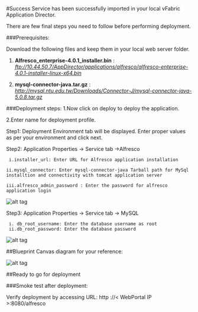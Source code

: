 #Success
Service has been successfully imported in your local vFabric Application Director. 

There are few final steps you need to follow before performing deployment.

###Prerequisites:

Download the following files and keep them in your local web server folder.  


1. **Alfresco_enterprise-4.0.1_installer.bin** : 
     *ftp://10.44.50.7/AppDirector/applications/alfresco/alfresco-enterprise-4.0.1-installer-linux-x64.bin*


2. **mysql-connector-java.tar.gz** : 
     *http://mysql.ntu.edu.tw/Downloads/Connector-J/mysql-connector-java-5.0.8.tar.gz*


###Deployment steps:
1.Now click on deploy to deploy the application.

2.Enter name for deployment profile.

Step1: Deployment Environment tab will be displayed. Enter proper values as per your environment and click next.


Step2: Application Properties -> Service tab ->Alfresco
	

     i.installer_url: Enter URL for Alfresco application installation 
	
    ii.mysql_connector: Enter mysql-connector-java Tarball path for MySql installtion and connectivity with tomcat application server 

    iii.alfresco_admin_password : Enter the password for alfresco application login
 
	
![alt tag](https://raw.github.com/vmware-applicationdirector/solutions-import-beta/appd-Clustere-Apache-Hadoop-50-blueprint/AfterDeployment-Step2.jpg) 

Step3: Application Properties -> Service tab -> MySQL

	 i. db_root_username: Enter the database username as root
     ii.db_root_password: Enter the database password 
  

![alt tag](https://raw.github.com/vmware-applicationdirector/solutions-import-beta/appd-Clustere-Apache-Hadoop-50-blueprint/AfterDeployment-Step2.jpg)
	
##Blueprint Canvas diagram for your reference: 

![alt tag](https://raw.github.com/vmware-applicationdirector/solutions-import-beta/appd-Clustere-Apache-Hadoop-50-blueprint/Hadoop-Canvas-Diagram.png)

##Ready to go for deployment

###Smoke test after deployment:

Verify deployment by accessing URL: http ://< WebPortal IP >:8080/alfresco 



 
